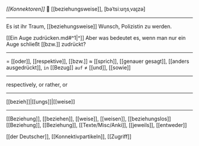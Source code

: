 *[[Konnektoren]]*
🔗 [[beziehungsweise]], [bəˈtsiːʊŋsˌvaɪ̯zə]

---
Es ist ihr Traum, [[beziehungsweise]] Wunsch, Polizistin zu werden.

[[Ein Auge zudrücken.md#^1|^]] Aber was bedeutet es, wenn man nur ein Auge schließt [[bzw.]] zudrückt?

---
= [[oder]], [[respektive]], [[bzw.]]
≈ [[sprich]], [[genauer gesagt]], [[anders ausgedrückt]], `in` [[Bezug]] `auf`
≠ [[und]], [[sowie]]

---
respectively, or rather, or

---
[[bezieh]]|[[ungs]]|[[weise]]

---
[[Beziehung]], [[beziehen]], [[weise]], [[weisen]], [[beziehungslos]]
[[Beziehung]], [[Beziehung]], [[Texte/Misc/Anki]], [[jeweils]], [[entweder]]

[[der Deutscher]], [[Konnektivpartikeln]], [[Zugriff]]